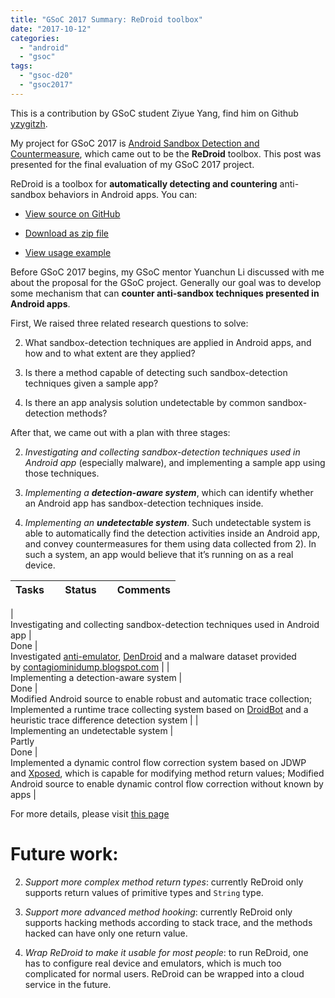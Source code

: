 ```yaml
---
title: "GSoC 2017 Summary: ReDroid toolbox"
date: "2017-10-12"
categories: 
  - "android"
  - "gsoc"
tags: 
  - "gsoc-d20"
  - "gsoc2017"
---
```


This is a contribution by GSoC student Ziyue Yang, find him on Github [yzygitzh](https://github.com/yzygitzh).

  

  
My project for GSoC 2017 is [Android Sandbox Detection and Countermeasure](https://summerofcode.withgoogle.com/projects/#4820206829436928), which came out to be the **ReDroid** toolbox. This post was presented for the final evaluation of my GSoC 2017 project.

  

ReDroid is a toolbox for **automatically detecting and countering** anti-sandbox behaviors in Android apps. You can:

  

  
- [View source on GitHub](https://github.com/yzygitzh/ReDroid)
  
- [Download as zip file](https://github.com/yzygitzh/ReDroid/archive/master.zip)
  
- [View usage example](https://yzygitzh.github.io/android/2017/08/29/redroid-usage.html)
  

  

Before GSoC 2017 begins, my GSoC mentor Yuanchun Li discussed with me about the proposal for the GSoC project. Generally our goal was to develop some mechanism that can **counter anti-sandbox techniques presented in Android apps**.

  

First, We raised three related research questions to solve:

  

  
2. What sandbox-detection techniques are applied in Android apps, and how and to what extent are they applied?
  
4. Is there a method capable of detecting such sandbox-detection techniques given a sample app?
  
6. Is there an app analysis solution undetectable by common sandbox-detection methods?
  

  

After that, we came out with a plan with three stages:

  

  
2. _Investigating and collecting sandbox-detection techniques used in Android app_ (especially malware), and implementing a sample app using those techniques.
  
4. _Implementing a **detection-aware system**_, which can identify whether an Android app has sandbox-detection techniques inside.
  
6. _Implementing an **undetectable system**_. Such undetectable system is able to automatically find the detection activities inside an Android app, and convey countermeasures for them using data collected from 2). In such a system, an app would believe that it’s running on as a real device.
  

  

  
  
  
  
  
  
  
  
  
  
  
  
  
  
  
  
  
  
  
  
  
  

| Tasks |     Status     | Comments |
| --- | --- | --- |
|   
Investigating and collecting sandbox-detection techniques used in Android app |   
Done |   
Investigated [anti-emulator](https://github.com/yzygitzh/anti-emulator), [DenDroid](https://github.com/yzygitzh/dendroid_apk) and a malware dataset provided by [contagiominidump.blogspot.com](http://contagiominidump.blogspot.com/) |
|   
Implementing a detection-aware system |   
Done |   
Modified Android source to enable robust and automatic trace collection; Implemented a runtime trace collecting system based on [DroidBot](https://github.com/honeynet/droidbot) and a heuristic trace difference detection system |
|   
Implementing an undetectable system |   
Partly  
Done |   
Implemented a dynamic control flow correction system based on JDWP and [Xposed](https://forum.xda-developers.com/showthread.php?t=3034811), which is capable for modifying method return values; Modified Android source to enable dynamic control flow correction without known by apps |

  

  
For more details, please visit [this page](https://yzygitzh.github.io/gsoc/2017/06/01/gsoc-2017-progress.html)

  

# Future work:

  

  
2. _Support more complex method return types_: currently ReDroid only supports return values of primitive types and `String` type.
  
4. _Support more advanced method hooking_: currently ReDroid only supports hacking methods according to stack trace, and the methods hacked can have only one return value.
  
6. _Wrap ReDroid to make it usable for most people_: to run ReDroid, one has to configure real device and emulators, which is much too complicated for normal users. ReDroid can be wrapped into a cloud service in the future.

